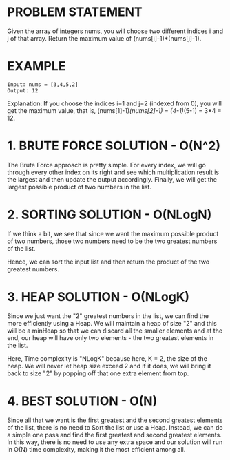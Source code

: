 # PROBLEM STATEMENT

Given the array of integers nums, you will choose two different indices i and j of that array. Return the maximum value of (nums[i]-1)*(nums[j]-1).
 
# EXAMPLE

    Input: nums = [3,4,5,2]
    Output: 12 

Explanation: If you choose the indices i=1 and j=2 (indexed from 0), you will get the maximum value, that is, (nums[1]-1)*(nums[2]-1) = (4-1)*(5-1) = 3*4 = 12.

# **1. BRUTE FORCE SOLUTION - O(N^2)**

The Brute Force approach is pretty simple. For every index, we will go through every other index on its right and see which multiplication result is the largest and then update the output accordingly. Finally, we will get the largest possible product of two numbers in the list.

# **2. SORTING SOLUTION - O(NLogN)**
If we think a bit, we see that since we want the maximum possible product of two numbers, those two numbers need to be the two greatest numbers of the list.

Hence, we can sort the input list and then return the product of the two greatest numbers.

# **3. HEAP SOLUTION - O(NLogK)**

Since we just want the "2" greatest numbers in the list, we can find the more efficiently using a Heap. We will maintain a heap of size "2" and this will be a minHeap so that we can discard all the smaller elements and at the end, our heap will have only two elements - the two greatest elements in the list.

Here, Time complexity is "NLogK" because here, K = 2, the size of the heap. We will never let heap size exceed 2 and if it does, we will bring it back to size "2" by popping off that one extra element from top.

# **4. BEST SOLUTION - O(N)**

Since all that we want is the first greatest and the second greatest elements of the list, there is no need to Sort the list or use a Heap. Instead, we can do a simple one pass and find the first greatest and second greatest elements. In this way, there is no need to use any extra space and our solution will run in O(N) time complexity, making it the most efficient among all.
